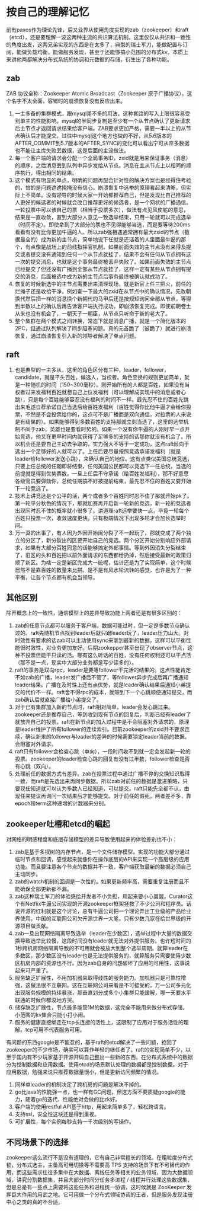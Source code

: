 # 按自己的理解记忆

前有paxos作为理论先锋，后又业界从使用角度实现的zab（zookeeper）和raft（etcd），还是要理解一波这两种主流的共识算法机制。这里仅仅从共识和一致性的角度出发，这两兄弟实现的东西是在太多了，典型的瑞士军刀，能做配置与订阅，能做负载均衡，能做服务发现，甚至于还能够搞小范围的分布式kv。本质上来讲他两都解决分布式系统的协调和元数据的存储，衍生出了各种功能。

## zab

ZAB 协议全称：Zookeeper Atomic Broadcast（Zookeeper 原子广播协议）。这个名字不太全面，容错时的崩溃恢复没有反应出来。

1. 一主多备的集群模式，跟mysql差不多的用法。这种套路的写入上限很容易受到单主的性能影响。mysql的半同步复制是至少有一个从节点确认了更新请求后主节点才返回请求结果给客户端。ZAB要求更加严格，需要一半以上的从节点确认后才能提交。过往中mysql这个地方也做的不好，从5.6版本的AFTER_COMMIT到5.7版本的AFTER_SYNC的变化可以看出宁可从库多数据也不能让主库失败丢数据，这是后面的主流做法。
2. 每一个客户端的请求会分配一个全局事务ID，zxid就是用来保证事务（消息）的顺序，之后消息丢到队列中异步发给从节点。消息在主从节点上以相同的顺序执行，得出相同的结果。
3. 这个模式有明显的单点，明确的问题再配合针对性的解决方案也是经得住考验的，怕的是问题遮遮掩掩没有信心。崩溃恢复中选举的原理看起来清晰，但实际上不简单。没有领导的时候大家一开始都推荐自己，但是发现比自己推荐的人更好的候选者的时候就会改口推荐更好的候选者，是一个网状的广播通信。一轮投票中可以该自己的票（相当于投票多次），做法有点见风使舵的意思，结果是一直收敛，直到大部分人意见一致选举结束，只用一轮就可以完成选举（时间不定）。即使拿到了大部分的票也不见得能够当选，而是要等待200ms看看有没有比你更加牛逼的人。所以zab强相遇通常拥有最大zxid的节点（数据最全的）成为新的主节点，简单地说下任就是还活着的人里面最牛逼的那个，有点像是战场上的前线指挥官机制。如果前面失效的主节点没有来得及提交或者提交没有通知到任何一个从节点就挂了，结果不会有任何从节点拥有这一次的提交消息，也就是这个事务最终被丢弃失败了。如果前面失效的主节点已经提交了但还没有广播到全部从节点就挂了，这样一定有某些从节点拥有提交的消息，后面被选中成为新的主节点后事务最终被确认就成功了。
4. 恢复的时候新选中的主节点需要出来清理现场，就是新官上任三把火，前任的烂摊子还是收拾干净。例如查一下最大的zxid在从节点中的确认情况，先改朝换代然后把一样的消息换个新朝代的马甲后还是按规矩询问全部从节点，等得到半数以上的确认后再告诉客户端执行成功，即崩溃恢复完成。即使前朝卷土从来也没有机会了，一朝天子一朝臣，从节点只听命于新的老大了。
5. 整个集群在两个模式之间转换，常态下就是消息广播，就是一个简化版本的2PC，但通过队列解决了同步阻塞问题。真的元首跪了（被跪了）就进行崩溃恢复，通过崩溃恢复引入新的领导者解决了单点问题。

## raft

1. 也是典型的一主多从，这里的角色区分有三种，leader，follower，candidate，就是平头百姓，候选人，当权者。角色变换的规则更加简单，就是一种随机的时间（150~300毫秒）。刚开始所有的人都是百姓，如果没有当权者过来发福利百姓就想自己上位发福利（可以理解成实现中的消息或者心跳），只是每个百姓能够容忍没有福利的时间不一样。最先忍不住的百姓先跳出来毛遂自荐承诺自己当选后给百姓发福利（百姓觉得你比他牛逼才会给你投票，不然是不会投票给你的，这点可不是广播而是双向通信，对拉票的人来说是有结果的）。如果能够得到多数百姓的支持那就立刻当选了，这里的选举机制不同于zab，英雄也是要看时势的。如果一个没有你牛逼的人刚好早一点开始竞选，他又在更早时间内就获得了足够多的支持的话那你就没有机会了。所以机会还是要自己主动去争取的，实力强大不等于一定成功，这点raft倾向于选出一个足够好的人就可以了。上任后要尽量按照竞选承诺发福利（就是leader给follewer发送心跳），来确认自己的地位。这有点类似美国总统竞选，只要上任总统的任期即将结束，任何美国公民都可以竞选下一任总统，当选的前提就是得到优势票数。一旦上任后不守承诺（给百姓发福利），那不好意思各级官员要弹劾你，总统任期搞不好被提前结束，最先忍不住的百姓又要开始下一轮竞选了。
2. 技术上讲竞选是个公平的活，两个或者多个百姓同时忍不住了那就开始pk了。第一轮平分秋色的情况下，那就加赛再开启新一轮新的竞选，新一轮的竞选者出现同时忍不住的概率就小很多了。讲道理raft选举要快一点，毕竟一轮每个百姓只投票一次，收敛速度更快。只有极端情况下出现多轮才会加长选举时间。
3. 万一真的出事了，有人因为外因开始闹分裂了不一起玩了，那就变成了两个独立的分区了，新分裂出的区要开始自己的竞选。两个分区开始分别响应外部请求，如果有大部分百姓同意的话能够搞定外部事情。等到外因消失分裂结束了，旧区的头和百姓把以前外面请求的东西都给扔掉，然后接受最新的政策归顺了新区。为啥一定是新区完成大一统呢，估计还是为了实现简单，这个时候居然不是靠百姓的数量来比拼。是不是有风水轮流转的感觉，也许是为了一种平衡，让各个节点都有机会当领导。

## 其他区别

除开概念上的一致性，通信模型上的差异导致功能上两者还是有很多区别的：

1. zab的任意节点都可以服务于客户端，数据可能过时，但一定是多数节点确认过的。raft先随机节点找到leader后就只跟leader玩了，leader压力山大。对时效性有要求的话zab可以主动使用sync来拿到最新的数据，这样可以平衡性能很时效性，对业务更加友好。后期zookepper甚至出现了observer节点，这种不投票但能干只读的活。哪有这么听话的百姓，没有任何权利还可以干点活（那不是一点，现实中大部分业务都是写少读多的）。
2. raft的事务是双向rpc，leader是要等follower干完活的结果的。这点性能肯定不如zab的广播，leader发广播后不管了，等follower异步完成后再广播通知leader结果。广播在及时性上还有点优势，就是leader确认结果后通知小弟提交的代价不一样。raft舍不得rpc的成本，就等到下一个心跳顺便通知提交，而zab确认后就直接广播给小弟提交了。
3. 对于已有集群加入新的节点时，raft相对简单，leader会发心跳过来。zookeeper还是推荐自己，等到收到现有节点的回复后，判断已经有leader了就放弃自己的投票。raft在新节点的加入过程中是不会阻塞对外请求的，原理是leader维护了所有follower的连续索引。目前zookeeper的zxid并不要求连续，确认新来的follower与leader的差异的时候需要锁定leader当前的数据。会阻塞对外请求。
4. raft只有follower会检查心跳（单向），一段时间收不到就一定会发起新一轮的投票。zookeeper的leader检查心跳的回复有没有过半数，follower检查是否有心跳（双向）。
5. 处理前任的数据方式有差异。zab在投票过程中通过广播不停的交换知识取得一致，而raft是先选出来再同步数据。所以zab对前任的数据是激进策略，只要现任知道就可以认为多数人已经知道，可以提交。raft只能先全都不认，由现任来提议再询问一次结果后才能够提交。对于前任的假死，两者差不多，靠epoch和term这种递增的计数器来分别。

## zookeeper吐槽和etcd的崛起

对网络的明感程度和底层存储模型的差异导致使用起来的体验差别也不小：

1. zab是基于多杈树的内存节点，是一个文件储存模型。实现的功能大部分通过临时节点和回调，感觉起来就像你在操作底层的API来实现一个高层级的应用功能。而且要注意各个节点的数据并不一致，客户端获取最新的数据必须自己主动同步。
2. zab的watch机制的回调是一次性的。如果更新频率高，需要重复注册而且不能确保全部更新都不漏。
3. zab这种瑞士军刀的体验感给开发者不小负担，用起来要小心翼翼。Curator这个有Netflix牛逼公司实现的开源zookeeper框架拯救了不少公司和程序员。话说开源的红利就是这个讨论，总有牛逼公司把一个理论弄出工业级的产品给业界使用。中国的互联网公司欠开源世界一大笔，只有少数几家在给世界级的开源项目做贡献。
4. zab一旦出现网络隔离导致选举（leader在少数区），选举过程中大量的数据交换导致选举比较慢，这段时间没有leader就无法对外提供服务。也许短时间的1秒跨机房网络隔离导致的不可用就会被放大到整个选举周期。就算leader在多数区，那少数区没有leader也是无法提供服务的，就算服务只需要使用少数区机房内部的资源也不行。因为zab自身的问题破坏了应用的可用性，这事说起来可严重了。
5. 服务缺乏扩展性，不用加机器来取得线性的服务能力。加机器只是可靠性增强，这做法很不互联网。这在互联网公司来看是不可接受的，万一公司多元化出现服务规模的持续暴涨，那垂直划分成多个小集群只能缓解，哪一天要水平联通的时候你都没地方哭。
6. 储存缺乏扩展性，节点最多能管1M的数据，这完全不能用来做分布式存储。小范围的kv集合只能小打小闹。
7. 服务的健康直接绑定在tcp长连接的活性上，这限制了应用对于服务活性的理解。tcp可用不代表服务可用。

有问题的东西google是不能忍的，基于raft的etcd解决了一些问题，抢回了zookeeper的不少市场，确实可以算作年轻的继任者了。raft的实现简单不少，以至于国内有不少玩家基于开源开码自己整出一些新的东西。在分布式系统中的数据分为控制数据和应用数据。使用etcd的场景默认处理的数据都是控制数据。对于应用数据，勉强来说只推荐数据量很小，但是更新访问频繁的情况。

1. 同样单leader的机制决定了跨机房的问题是解决不掉的。
2. go比java的性能强一点，也一样有GC问题，但这方面不要质疑google的能力，随着go的迭代，性能绝对会做的比zk好。
3. 客户端的使用restful API基于http，用起来简单多了，轻松跨语言。
4. 支持ssl，安全性这块还是得到重视。
5. 可扩展性，每个实例每秒支持一千次级别的写操作。

## 不同场景下的选择

zookeeper这么流行不是没有道理的，它有自己非常擅长的领域。在粗粒度分布式锁，分布式选主，主备高可用切换等不需要高 TPS 支持的场景下有不可替代的作用，而这些需求往往多集中在大数据、离线任务等相关的业务领域，因为大数据领域，讲究分割数据集，并且大部分时间分任务多进程 / 线程并行处理这些数据集，但是总是有一些点上需要将这些任务和进程统一协调，这时候就是 ZooKeeper 发挥巨大作用的用武之地。它可用做一个分布式领域协调的王者，但是服务发现注册中心之类的真的不合适。
